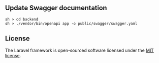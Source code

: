 ## Update Swagger documentation

```
sh > cd backend
sh > ./vendor/bin/openapi app -o public/swagger/swagger.yaml
```


## License

The Laravel framework is open-sourced software licensed under the [MIT license](https://opensource.org/licenses/MIT).

